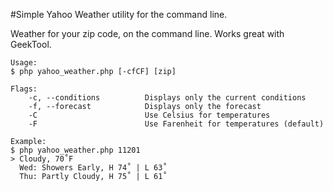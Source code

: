 #Simple Yahoo Weather utility for the command line.

Weather for your zip code, on the command line.  Works great with GeekTool.

    Usage:
    $ php yahoo_weather.php [-cfCF] [zip]

    Flags:
        -c, --conditions          Displays only the current conditions
        -f, --forecast            Displays only the forecast
        -C                        Use Celsius for temperatures
        -F                        Use Farenheit for temperatures (default)

    Example:
    $ php yahoo_weather.php 11201
    > Cloudy, 70˚F
      Wed: Showers Early, H 74˚ | L 63˚
      Thu: Partly Cloudy, H 75˚ | L 61˚
